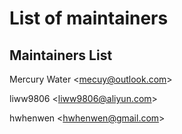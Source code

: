 # List of maintainers

## Maintainers List

Mercury Water \<mecuy@outlook.com>

liww9806 \<liww9806@aliyun.com>

hwhenwen \<hwhenwen@gmail.com>
